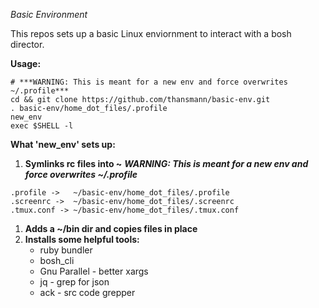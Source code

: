 *Basic Environment*

This repos sets up a basic Linux enviornment to interact with a bosh director.

**Usage:**

```
# ***WARNING: This is meant for a new env and force overwrites ~/.profile***
cd && git clone https://github.com/thansmann/basic-env.git 
. basic-env/home_dot_files/.profile
new_env
exec $SHELL -l 
```

**What 'new_env' sets up:**

1. **Symlinks rc files into ~**
   ***WARNING: This is meant for a new env and force overwrites ~/.profile***
```
.profile ->   ~/basic-env/home_dot_files/.profile
.screenrc ->  ~/basic-env/home_dot_files/.screenrc
.tmux.conf -> ~/basic-env/home_dot_files/.tmux.conf
```
1. **Adds a ~/bin dir and copies files in place**
1. **Installs some helpful tools:**
    - ruby bundler 
    - bosh_cli
    - Gnu Parallel - better xargs
    - jq - grep for json
    - ack - src code grepper

